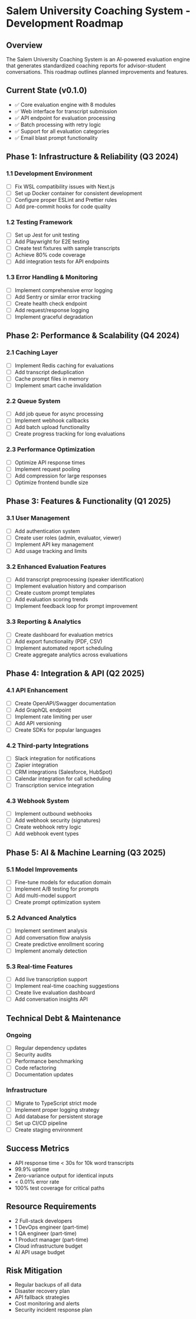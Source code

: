# Salem University Coaching System - Development Roadmap

## Overview
The Salem University Coaching System is an AI-powered evaluation engine that generates standardized coaching reports for advisor-student conversations. This roadmap outlines planned improvements and features.

## Current State (v0.1.0)
- ✅ Core evaluation engine with 8 modules
- ✅ Web interface for transcript submission
- ✅ API endpoint for evaluation processing
- ✅ Batch processing with retry logic
- ✅ Support for all evaluation categories
- ✅ Email blast prompt functionality

## Phase 1: Infrastructure & Reliability (Q3 2024)
### 1.1 Development Environment
- [ ] Fix WSL compatibility issues with Next.js
- [ ] Set up Docker container for consistent development
- [ ] Configure proper ESLint and Prettier rules
- [ ] Add pre-commit hooks for code quality

### 1.2 Testing Framework
- [ ] Set up Jest for unit testing
- [ ] Add Playwright for E2E testing
- [ ] Create test fixtures with sample transcripts
- [ ] Achieve 80% code coverage
- [ ] Add integration tests for API endpoints

### 1.3 Error Handling & Monitoring
- [ ] Implement comprehensive error logging
- [ ] Add Sentry or similar error tracking
- [ ] Create health check endpoint
- [ ] Add request/response logging
- [ ] Implement graceful degradation

## Phase 2: Performance & Scalability (Q4 2024)
### 2.1 Caching Layer
- [ ] Implement Redis caching for evaluations
- [ ] Add transcript deduplication
- [ ] Cache prompt files in memory
- [ ] Implement smart cache invalidation

### 2.2 Queue System
- [ ] Add job queue for async processing
- [ ] Implement webhook callbacks
- [ ] Add batch upload functionality
- [ ] Create progress tracking for long evaluations

### 2.3 Performance Optimization
- [ ] Optimize API response times
- [ ] Implement request pooling
- [ ] Add compression for large responses
- [ ] Optimize frontend bundle size

## Phase 3: Features & Functionality (Q1 2025)
### 3.1 User Management
- [ ] Add authentication system
- [ ] Create user roles (admin, evaluator, viewer)
- [ ] Implement API key management
- [ ] Add usage tracking and limits

### 3.2 Enhanced Evaluation Features
- [ ] Add transcript preprocessing (speaker identification)
- [ ] Implement evaluation history and comparison
- [ ] Create custom prompt templates
- [ ] Add evaluation scoring trends
- [ ] Implement feedback loop for prompt improvement

### 3.3 Reporting & Analytics
- [ ] Create dashboard for evaluation metrics
- [ ] Add export functionality (PDF, CSV)
- [ ] Implement automated report scheduling
- [ ] Create aggregate analytics across evaluations

## Phase 4: Integration & API (Q2 2025)
### 4.1 API Enhancement
- [ ] Create OpenAPI/Swagger documentation
- [ ] Add GraphQL endpoint
- [ ] Implement rate limiting per user
- [ ] Add API versioning
- [ ] Create SDKs for popular languages

### 4.2 Third-party Integrations
- [ ] Slack integration for notifications
- [ ] Zapier integration
- [ ] CRM integrations (Salesforce, HubSpot)
- [ ] Calendar integration for call scheduling
- [ ] Transcription service integration

### 4.3 Webhook System
- [ ] Implement outbound webhooks
- [ ] Add webhook security (signatures)
- [ ] Create webhook retry logic
- [ ] Add webhook event types

## Phase 5: AI & Machine Learning (Q3 2025)
### 5.1 Model Improvements
- [ ] Fine-tune models for education domain
- [ ] Implement A/B testing for prompts
- [ ] Add multi-model support
- [ ] Create prompt optimization system

### 5.2 Advanced Analytics
- [ ] Implement sentiment analysis
- [ ] Add conversation flow analysis
- [ ] Create predictive enrollment scoring
- [ ] Implement anomaly detection

### 5.3 Real-time Features
- [ ] Add live transcription support
- [ ] Implement real-time coaching suggestions
- [ ] Create live evaluation dashboard
- [ ] Add conversation insights API

## Technical Debt & Maintenance
### Ongoing
- [ ] Regular dependency updates
- [ ] Security audits
- [ ] Performance benchmarking
- [ ] Code refactoring
- [ ] Documentation updates

### Infrastructure
- [ ] Migrate to TypeScript strict mode
- [ ] Implement proper logging strategy
- [ ] Add database for persistent storage
- [ ] Set up CI/CD pipeline
- [ ] Create staging environment

## Success Metrics
- API response time < 30s for 10k word transcripts
- 99.9% uptime
- Zero-variance output for identical inputs
- < 0.01% error rate
- 100% test coverage for critical paths

## Resource Requirements
- 2 Full-stack developers
- 1 DevOps engineer (part-time)
- 1 QA engineer (part-time)
- 1 Product manager (part-time)
- Cloud infrastructure budget
- AI API usage budget

## Risk Mitigation
- Regular backups of all data
- Disaster recovery plan
- API fallback strategies
- Cost monitoring and alerts
- Security incident response plan